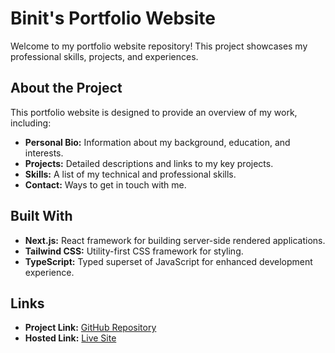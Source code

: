 # Binit's Portfolio Website

Welcome to my portfolio website repository! This project showcases my professional skills, projects, and experiences.

## About the Project

This portfolio website is designed to provide an overview of my work, including:

- **Personal Bio:** Information about my background, education, and interests.
- **Projects:** Detailed descriptions and links to my key projects.
- **Skills:** A list of my technical and professional skills.
- **Contact:** Ways to get in touch with me.

## Built With

- **Next.js:** React framework for building server-side rendered applications.
- **Tailwind CSS:** Utility-first CSS framework for styling.
- **TypeScript:** Typed superset of JavaScript for enhanced development experience.

## Links

- **Project Link:** [GitHub Repository](https://github.com/BINIT-Nayak/my-portfolio-website)
- **Hosted Link:** [Live Site](https://binit-nayak.netlify.app/)
